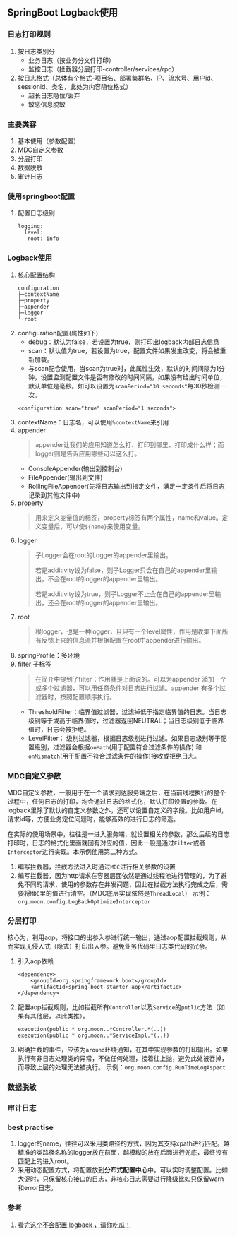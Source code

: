 ## SpringBoot Logback使用

### 日志打印规则
1. 按日志类别分
    * 业务日志（按业务分文件打印）
    * 监控日志（拦截器分层打印-controller/services/rpc）
2. 按日志格式（总体有个格式-项目名、部署集群名、IP、流水号、用户id、sessionid、类名，此处为内容隐位格式）
    * 超长日志隐位/丢弃
    * 敏感信息脱敏

### 主要类容
1. 基本使用（参数配置）
2. MDC自定义参数
3. 分层打印
4. 数据脱敏
5. 审计日志

### 使用springboot配置
1. 配置日志级别
    ```
    logging:
      level:
       root: info
    ```

### Logback使用
1. 核心配置结构
    ```
    configuration
    ├─contextName
    ├─property
    ├─appender
    ├─logger
    └─root
    ``` 
2. configuration配置(属性如下)
    * debug：默认为false，若设置为true，则打印出logback内部日志信息
    * scan：默认值为true，若设置为true，配置文件如果发生改变，将会被重新加载。
    * 与scan配合使用，当scan为true时，此属性生效，默认的时间间隔为1分钟，设置监测配置文件是否有修改的时间间隔，如果没有给出时间单位，默认单位是毫秒。如可以设置为`scanPeriod="30 seconds"`每30秒检测一次。
    ```
    <configuration scan="true" scanPeriod="1 seconds">
    ```
3. contextName：日志名，可以使用`%contextName`来引用
4. appender
   > appender让我们的应用知道怎么打、打印到哪里、打印成什么样；而logger则是告诉应用哪些可以这么打。
    * ConsoleAppender(输出到控制台)
    * FileAppender(输出到文件)
    * RollingFileAppender(先将日志输出到指定文件，满足一定条件后将日志记录到其他文件中)
5. property
   > 用来定义变量值的标签，property标签有两个属性，name和value。定义变量后，可以使`${name}`来使用变量。
6. logger
   > 子Logger会在root的Logger的appender里输出。
   > 
   > 若是additivity设为false，则子Logger只会在自己的appender里输出，不会在root的logger的appender里输出。
   > 
   > 若是additivity设为true，则子Logger不止会在自己的appender里输出，还会在root的logger的appender里输出。
7. root
   > 根logger，也是一种logger，且只有一个level属性，作用是收集下面所有反馈上来的信息流并根据配置在root中appender进行输出。
8. springProfile：多环境
9. filter 子标签
   > 在简介中提到了filter；作用就是上面说的。可以为appender 添加一个或多个过滤器，可以用任意条件对日志进行过滤。appender 有多个过滤器时，按照配置顺序执行。
   * ThresholdFilter：临界值过滤器，过滤掉低于指定临界值的日志。当日志级别等于或高于临界值时，过滤器返回NEUTRAL；当日志级别低于临界值时，日志会被拒绝。
   * LevelFilter： 级别过滤器，根据日志级别进行过滤。如果日志级别等于配置级别，过滤器会根据`onMath`(用于配置符合过滤条件的操作) 和 `onMismatch`(用于配置不符合过滤条件的操作)接收或拒绝日志。

### MDC自定义参数
MDC自定义参数，一般用于在一个请求到达服务端之后，在当前线程执行的整个过程中，任何日志的打印，均会通过日志的格式化，默认打印设置的参数。在logback里除了默认的自定义参数之外，还可以设置自定义的字段。比如用户id，请求id等，方便业务定位问题时，能够高效的进行日志的筛选。

在实际的使用场景中，往往是一进入服务端，就设置相关的参数，那么后续的日志打印时，日志的格式化里面就回有对应的值，因此一般是通过`Filter`或者`Interceptor`进行实现。本示例使用第二种方式。
1. 编写拦截器，拦截方法进入时通过`MDC`进行相关参数的设置
2. 编写拦截器，因为http请求在容器层面依然是通过线程池进行管理的，为了避免不同的请求，使用的参数存在并发问题，因此在拦截方法执行完成之后，需要将`MDC`里的值进行清空。（MDC底层实现依然是`ThreadLocal`）
示例：`org.moon.config.LogBackOptimizeInterceptor`


### 分层打印
核心为，利用aop，将接口的出参入参进行统一输出，通过aop配置拦截规则，从而实现无侵入式（隐式）打印出入参。避免业务代码里日志类代码的冗余。
1. 引入aop依赖
   ```
   <dependency>
       <groupId>org.springframework.boot</groupId>
       <artifactId>spring-boot-starter-aop</artifactId>
   </dependency>
   ```
2. 配置aop拦截规则，比如拦截所有`Controller`以及`Service`的`public`方法（如果有其他层，以此类推）。
   ```
   execution(public * org.moon..*Controller.*(..))
   execution(public * org.moon..*ServiceImpl.*(..))
   ```
3. 明确拦截的事件，应该为`around`环绕通知，在其中实现参数的打印输出。如果执行有非日志处理类的异常，不做任何处理，接着往上抛，避免此处被吞掉，而导致上层的处理无法被执行。
示例：`org.moon.config.RunTimeLogAspect`

### 数据脱敏

### 审计日志


### best practise
1. logger的name，往往可以采用类路径的方式，因为其支持xpath进行匹配。越精准的类路径名称的logger放在前面，越模糊的放在后面进行兜底，最终没有匹配上的进入root。
2. 采用动态配置方式，将配置放到**分布式配置中心**中，可以实时调整配置。比如大促时，只保留核心接口的日志，非核心日志需要进行降级比如只保留warn和error日志。

### 参考
1. [看完这个不会配置 logback ，请你吃瓜！](https://juejin.cn/post/6844903641535479821)